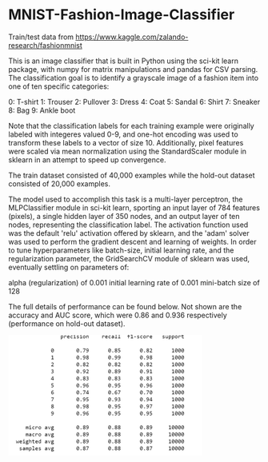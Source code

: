 # MNIST-Fashion-Image-Classifier
Train/test data from https://www.kaggle.com/zalando-research/fashionmnist

This is an image classifier that is built in Python using the sci-kit learn package, with numpy for matrix manipulations and pandas for CSV parsing.
The classification goal is to identify a grayscale image of a fashion item into one of ten specific categories:

0: T-shirt
1: Trouser
2: Pullover
3: Dress
4: Coat
5: Sandal
6: Shirt
7: Sneaker
8: Bag
9: Ankle boot

Note that the classification labels for each training example were originally labeled with integeres valued 0-9, and one-hot encoding was used to transform
these labels to a vector of size 10. Additionally, pixel features were scaled via mean normalization using the StandardScaler module in sklearn in an attempt
to speed up convergence.

The train dataset consisted of 40,000 examples while the hold-out dataset consisted of 20,000 examples.

The model used to accomplish this task is a multi-layer perceptron, the MLPClassifier module in sci-kit learn, sporting an input layer of 784 features (pixels),
a single hidden layer of 350 nodes, and an output layer of ten nodes, representing the classification label. The activation function used was the default 'relu'
activation offered by sklearn, and the 'adam' solver was used to perform the gradient descent and learning of weights. In order to tune hyperparameters like 
batch-size, initial learning rate, and the regularization parameter, the GridSearchCV module of sklearn was used, eventually settling on parameters of:

alpha (regularization) of 0.001
initial learning rate of 0.001
mini-batch size of 128

The full details of performance can be found below. Not shown are the accuracy and AUC score, which were 0.86 and 0.936 respectively (performance on hold-out dataset).


![Alt text](https://github.com/rshbabdulvahid/MNIST-Fashion-Image-Classifier/blob/master/fashion_classification.PNG) 


